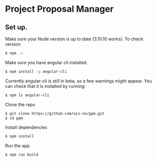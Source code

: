 # Project Proposal Manager



## Set up.

Make sure your Node version is up to date (3.10.10 works).
To check version:
```bash
$ npm -v
```

Make sure you have angular cli installed.
```bash
$ npm install -g angular-cli
```
Currently angular-cli is still in beta, so a few warnings might appear.
You can check that it is installed by running:
```bash
$ npm ls angular-cli
```

Clone the repo
```bash
$ git clone https://github.com/uis-no/ppm.git
$ cd ppm
```

Install dependencies
```bash
$ npm install
```

Run the app
```bash
$ npm run build
```
